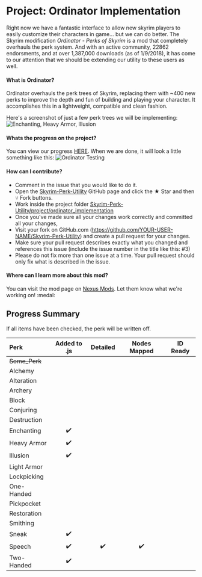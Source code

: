 # Project: Ordinator Implementation
Right now we have a fantastic interface to allow new skyrim players to easily customize their characters in game... but we can do better.  The Skyrim modification <i>Ordinator - Perks of Skyrim</i> is a mod that completely overhauls the perk system.  And with an active community, 22862 endorsments, and at over 1,387,000 downloads (as of 1/9/2018), it has come to our attention that we should be extending our utility to these users as well.

#### What is Ordinator?
Ordinator overhauls the perk trees of Skyrim, replacing them with ~400 new perks to improve the depth and fun of building and playing your character. It accomplishes this in a lightweight, compatible and clean fashion.

Here's a screenshot of just a few perk trees we will be implementing:  
![Enchanting, Heavy Armor, Illusion](https://staticdelivery.nexusmods.com/mods/1704/images/1137-0-1492367685.png "Perk Tree Overhaul")

#### Whats the progress on the project?
You can view our progress [HERE](https://github.com/aaronmaynard/Skyrim-Perk-Utility/projects/1).  When we are done, it will look a little something like this:
![Ordinator Testing](https://i.imgur.com/qlTYIn1.png "Ordinator Testing")

#### How can I contribute?
-  Comment in the issue that you would like to do it.
-  Open the [Skyrim-Perk-Utility](https://github.com/aaronmaynard/Skyrim-Perk-Utility) GitHub page and click the ★ Star and then ⑂ Fork buttons.
-  Work inside the project folder [Skyrim-Perk-Utility/project/ordinator_implementation](Skyrim-Perk-Utility/project/ordinator_implementation)
-  Once you've made sure all your changes work correctly and committed all your changes,
-  Visit your fork on GitHub.com (https://github.com/YOUR-USER-NAME/Skyrim-Perk-Utility) and create a pull request for your changes.
-  Make sure your pull request describes exactly what you changed and references this issue (include the issue number in the title like this: #3)
-  Please do not fix more than one issue at a time. Your pull request should only fix what is described in the issue.

#### Where can I learn more about this mod?
You can visit the mod page on [Nexus Mods](https://www.nexusmods.com/skyrimspecialedition/mods/1137?). Let them know what we're working on!
:medal:

## Progress Summary
If all items have been checked, the perk will be written off.  

| Perk            | Added to .js | Detailed | Nodes Mapped | ID Ready |
| :---            |    :---:     |   :---:  |     :---:    |   :---:  |
| ~~Some_Perk~~   |              |         |             |          |
|   Alchemy       |              |         |             |          |
|   Alteration    |              |         |             |          |
|   Archery       |              |         |             |          |
|   Block         |              |         |             |          |
|   Conjuring     |              |         |             |          |
|   Destruction   |              |         |             |          |
|   Enchanting    |      ✔️      |         |             |          |
|   Heavy Armor   |      ✔️      |         |             |          |
|   Illusion      |      ✔️      |         |             |          |
|   Light Armor   |              |         |             |          |
|   Lockpicking   |              |         |             |          |
|   One-Handed    |              |         |             |          |
|   Pickpocket    |              |         |             |          |
|   Restoration   |              |         |             |          |
|   Smithing      |              |         |             |          |
|   Sneak         |      ✔️      |         |             |          |
|   Speech        |      ✔️      |    ✔️   |     ✔️     |          |
|   Two-Handed    |      ✔️      |         |             |          |


